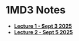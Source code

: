 # 1MD3 Notes

- [**Lecture 1 - Sept 3 2025**](1MD3%20lecture%20notes/lecture-1.md)
- [**Lecture 2 - Sept 5 2025**](1MD3%20lecture%20notes/lecture-2.md)
